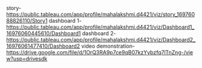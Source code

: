 story-https://public.tableau.com/app/profile/mahalakshmi.d4421/viz/story_16976088826110/Story1
dashboard 1- https://public.tableau.com/app/profile/mahalakshmi.d4421/viz/Dashboard1_16976060445610/Dashboard1
dashboard 2- https://public.tableau.com/app/profile/mahalakshmi.d4421/viz/Dashboard2_16976061477410/Dashboard2
video demonstration- https://drive.google.com/file/d/1OrQ3RA9p7ce9qB07kzYybzfq7lTnZng-/view?usp=drivesdk
